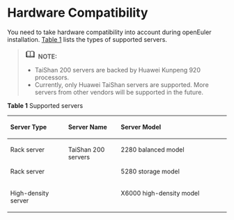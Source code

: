 # Hardware Compatibility<a name="EN-US_TOPIC_0214071109"></a>

You need to take hardware compatibility into account during openEuler installation.  [Table 1](#table14948632047)  lists the types of supported servers.

>![](./public_sys-resources/icon-note.gif) **NOTE:**   
>-   TaiShan 200 servers are backed by Huawei Kunpeng 920 processors.  
>-   Currently, only Huawei TaiShan servers are supported. More servers from other vendors will be supported in the future.  

**Table  1**  Supported servers

<a name="table14948632047"></a>
<table><thead align="left"><tr id="row5949431547"><th class="cellrowborder" valign="top" width="26.369999999999997%" id="mcps1.2.4.1.1"><p id="p694923843"><a name="p694923843"></a><a name="p694923843"></a>Server Type</p>
</th>
<th class="cellrowborder" valign="top" width="24%" id="mcps1.2.4.1.2"><p id="p132705020556"><a name="p132705020556"></a><a name="p132705020556"></a>Server Name</p>
</th>
<th class="cellrowborder" valign="top" width="49.63%" id="mcps1.2.4.1.3"><p id="p119491131848"><a name="p119491131848"></a><a name="p119491131848"></a>Server Model</p>
</th>
</tr>
</thead>
<tbody><tr id="row8949153348"><td class="cellrowborder" valign="top" width="26.369999999999997%" headers="mcps1.2.4.1.1 "><p id="p4893192424117"><a name="p4893192424117"></a><a name="p4893192424117"></a>Rack server</p>
</td>
<td class="cellrowborder" rowspan="3" valign="top" width="24%" headers="mcps1.2.4.1.2 "><p id="p02706012553"><a name="p02706012553"></a><a name="p02706012553"></a>TaiShan 200 servers</p>
</td>
<td class="cellrowborder" valign="top" width="49.63%" headers="mcps1.2.4.1.3 "><p id="p126551941225"><a name="p126551941225"></a><a name="p126551941225"></a>2280 balanced model</p>
</td>
</tr>
<tr id="row8950193042"><td class="cellrowborder" valign="top" headers="mcps1.2.4.1.1 "><p id="p108949241418"><a name="p108949241418"></a><a name="p108949241418"></a>Rack server</p>
</td>
<td class="cellrowborder" valign="top" headers="mcps1.2.4.1.2 "><p id="p88941242413"><a name="p88941242413"></a><a name="p88941242413"></a>5280 storage model</p>
</td>
</tr>
<tr id="row14950173545"><td class="cellrowborder" valign="top" headers="mcps1.2.4.1.1 "><p id="p295012310420"><a name="p295012310420"></a><a name="p295012310420"></a>High-density server</p>
</td>
<td class="cellrowborder" valign="top" headers="mcps1.2.4.1.2 "><p id="p17894142434110"><a name="p17894142434110"></a><a name="p17894142434110"></a>X6000 high-density model</p>
</td>
</tr>
</tbody>
</table>

